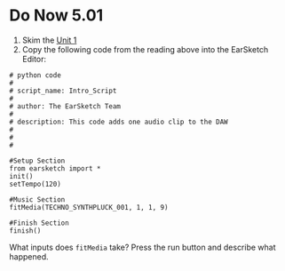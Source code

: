 # Do Now 5.01 

1. Skim the [Unit 1](http://earsketch.gatech.edu/category/unit-1)
2. Copy the following code from the reading above into the EarSketch Editor: 

```
# python code
#
# script_name: Intro_Script
#
# author: The EarSketch Team
#
# description: This code adds one audio clip to the DAW
#
#
#

#Setup Section
from earsketch import *
init()
setTempo(120)

#Music Section
fitMedia(TECHNO_SYNTHPLUCK_001, 1, 1, 9)

#Finish Section
finish()
```

What inputs does `fitMedia` take? Press the run button and describe what happened. 